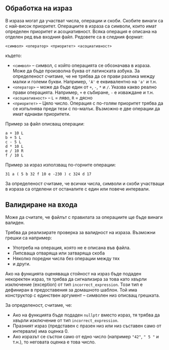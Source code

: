 ## Обработка на израз

В израза могат да участват числа, операции и скоби. Скобите винаги са с най-висок приоритет. Операциите в израза са символи, които имат определен приоритет и асоциативност. Всяка операция е описана на отделен ред във входния файл. Редовете са в следния формат:

    <символ> <оператор> <приоритет> <асоциативност>

където:

* `<символ>` – символ, с който операцията се обозначава в израза. Може да бъде произволна буква от латинската азбука. За определеност считаме, че не трябва да се прави разлика между малки и големи букви. Например, `'A'` е еквивалентно на `'a'` и т.н.
* `<оператор>` – може да бъде един от `+`, `-`, `*` и  `/`. Указва какво реално прави операцията. Например, `+` е събиране, `-` е изваждане и т.н.
* `<асоциативност>` – `L` = ляво, `R` = дясно
* `<приоритет>` – Цяло число. Операция с по-голям приоритет трябва да се изпълнява преди тези с по-малък. Възможно е две операции да имат еднакви приоритети.

Пример за файл описващ операции:

    a + 10 L
    b + 5 L
    c - 5 L
    d * 10 L
    e / 10 R
    f / 10 L

Пример за израз използващ по-горните операции:

    31 a ( 5 b 32 f 10 e -230 ) c 324 d 17

За определеност считаме, че всички числа, символи и скоби участващи в израза са отделени от останалите с един или повече интервали.


## Валидиране на входа

Може да считате, че файлът с правилата за операциите ще бъде винаги валиден.

Трябва да реализирате проверка за валидност на израза. Възможни грешки са например:

* Употреба на операция, която не е описана във файла.
* Липсваща отваряща или затваряща скоба
* Няколко поредни числа без операции между тях
* и други.

Ако на функцията оценяваща стойност на израз бъде подаден некоректен израз, тя трябва да сигнализира за това като хвърли изключение (exception) от тип `incorrect_expression`. Този тип е дефиниран в предоставения за домашното шаблон. Той има конструктор с единствен аргумент – символен низ описващ грешката.

За определеност, считаме, че:

* Ако на функцията бъде подаден `nullptr` вместо израз, тя трябва да хвърли изключение от тип `incorrect_expression`.
* Празният израз (представен с празен низ или низ съставен само от интервали) има оценка 0.
* Ако изразът се състои само от едно число (например `"42"`, `" 5 "` и т.н.), то неговата оценка е това число.
